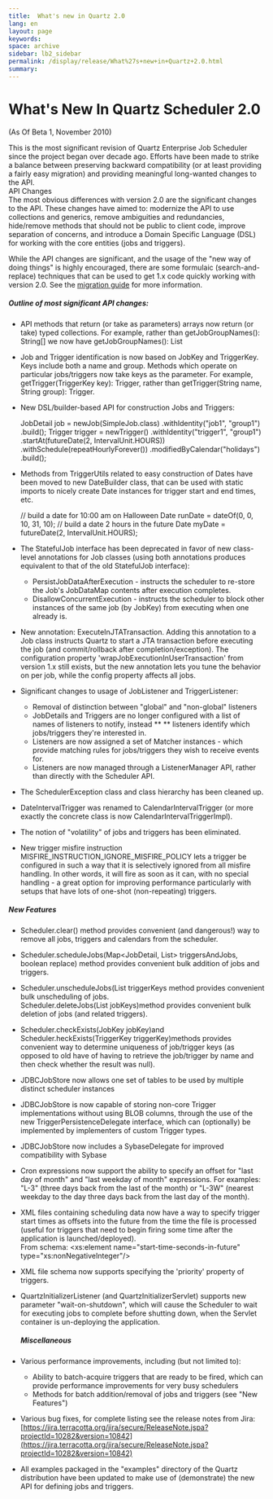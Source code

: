 ```yaml
---
title:  What's new in Quartz 2.0  
lang: en
layout: page
keywords:
space: archive
sidebar: lb2_sidebar
permalink: /display/release/What%27s+new+in+Quartz+2.0.html
summary:
---
```


What's New In Quartz Scheduler 2.0
==================================

(As Of Beta 1, November 2010)

This is the most significant revision of Quartz Enterprise Job Scheduler since the project began over decade ago. Efforts have been made to strike a balance between preserving backward compatibility (or at least providing a fairly easy migration) and providing meaningful long-wanted changes to the API.  
API Changes  
The most obvious differences with version 2.0 are the significant changes to the API. These changes have aimed to: modernize the API to use collections and generics, remove ambiguities and redundancies, hide/remove methods that should not be public to client code, improve separation of concerns, and introduce a Domain Specific Language (DSL) for working with the core entities (jobs and triggers).

While the API changes are significant, and the usage of the "new way of doing things" is highly encouraged, there are some formulaic (search-and-replace) techniques that can be used to get 1.x code quickly working with version 2.0. See the [migration guide](migration+guide) for more information.

##### Outline of most significant API changes:

*   API methods that return (or take as parameters) arrays now return (or take) typed collections. For example, rather than getJobGroupNames(): String\[\] we now have getJobGroupNames(): List<String>
*   Job and Trigger identification is now based on JobKey and TriggerKey. Keys include both a name and group. Methods which operate on particular jobs/triggers now take keys as the parameter. For example, getTrigger(TriggerKey key): Trigger, rather than getTrigger(String name, String group): Trigger.
*   New DSL/builder-based API for construction Jobs and Triggers:
    
    JobDetail job = newJob(SimpleJob.class)
    .withIdentity("job1", "group1")
    .build();
    Trigger trigger = newTrigger()
    .withIdentity("trigger1", "group1")
    .startAt(futureDate(2, IntervalUnit.HOURS))
    .withSchedule(repeatHourlyForever())
    .modifiedByCalendar("holidays")
    .build();
    
*   Methods from TriggerUtils related to easy construction of Dates have been moved to new DateBuilder class, that can be used with static imports to nicely create Date instances for trigger start and end times, etc.
    
    // build a date for 10:00 am on Halloween
    Date  runDate = dateOf(0, 0, 10, 31, 10);
    // build a date 2 hours in the future
    Date myDate = futureDate(2, IntervalUnit.HOURS);
    
*   The StatefulJob interface has been deprecated in favor of new class-level annotations for Job classes (using both annotations produces equivalent to that of the old StatefulJob interface):
    *   PersistJobDataAfterExecution - instructs the scheduler to re-store the Job's JobDataMap contents after execution completes.
    *   DisallowConcurrentExecution - instructs the scheduler to block other instances of the same job (by JobKey) from executing when one already is.
*   New annotation: ExecuteInJTATransaction. Adding this annotation to a Job class instructs Quartz to start a JTA transaction before executing the job (and commit/rollback after completion/exception). The configuration property 'wrapJobExecutionInUserTransaction' from version 1.x still exists, but the new annotation lets you tune the behavior on per job, while the config property affects all jobs.
*   Significant changes to usage of JobListener and TriggerListener:
    *   Removal of distinction between "global" and "non-global" listeners
    *   JobDetails and Triggers are no longer configured with a list of names of listeners to notify, instead \*\* \*\* listeners identify which jobs/triggers they're interested in.
    *   Listeners are now assigned a set of Matcher instances - which provide matching rules for jobs/triggers they wish to receive events for.
    *   Listeners are now managed through a ListenerManager API, rather than directly with the Scheduler API.
*   The SchedulerException class and class hierarchy has been cleaned up.
*   DateIntervalTrigger was renamed to CalendarIntervalTrigger (or more exactly the concrete class is now CalendarIntervalTriggerImpl).
*   The notion of "volatility" of jobs and triggers has been eliminated.
*   New trigger misfire instruction MISFIRE\_INSTRUCTION\_IGNORE\_MISFIRE\_POLICY lets a trigger be configured in such a way that it is selectively ignored from all misfire handling. In other words, it will fire as soon as it can, with no special handling - a great option for improving performance particularly with setups that have lots of one-shot (non-repeating) triggers.

##### New Features

*   Scheduler.clear() method provides convenient (and dangerous!) way to remove all jobs, triggers and calendars from the scheduler.
*   Scheduler.scheduleJobs(Map<JobDetail, List<Trigger>> triggersAndJobs, boolean replace) method provides convenient bulk addition of jobs and triggers.
*   Scheduler.unscheduleJobs(List<TriggerKey> triggerKeys method provides convenient bulk unscheduling of jobs.  
    Scheduler.deleteJobs(List<JobKey> jobKeys)method provides convenient bulk deletion of jobs (and related triggers).
*   Scheduler.checkExists(JobKey jobKey)and Scheduler.heckExists(TriggerKey triggerKey)methods provides convenient way to determine uniqueness of job/trigger keys (as opposed to old have of having to retrieve the job/trigger by name and then check whether the result was null).
*   JDBCJobStore now allows one set of tables to be used by multiple distinct scheduler instances
*   JDBCJobStore is now capable of storing non-core Trigger implementations without using BLOB columns, through the use of the new TriggerPersistenceDelegate interface, which can (optionally) be implemented by implementers of custom Trigger types.
*   JDBCJobStore now includes a SybaseDelegate for improved compatibility with Sybase
*   Cron expressions now support the ability to specify an offset for "last day of month" and "last weekday of month" expressions. For examples: "L-3" (three days back from the last of the month) or "L-3W" (nearest weekday to the day three days back from the last day of the month).
*   XML files containing scheduling data now have a way to specify trigger start times as offsets into the future from the time the file is processed (useful for triggers that need to begin firing some time after the application is launched/deployed).  
    From schema: <xs:element name="start-time-seconds-in-future" type="xs:nonNegativeInteger"/>
*   XML file schema now supports specifying the 'priority' property of triggers.
*   QuartzInitializerListener (and QuartzInitializerServlet) supports new parameter "wait-on-shutdown", which will cause the Scheduler to wait for executing jobs to complete before shutting down, when the Servlet container is un-deploying the application.
    
    ##### Miscellaneous
    
*   Various performance improvements, including (but not limited to):
    *   Ability to batch-acquire triggers that are ready to be fired, which can provide performance improvements for very busy schedulers
    *   Methods for batch addition/removal of jobs and triggers (see "New Features")
*   Various bug fixes, for complete listing see the release notes from Jira: [https://jira.terracotta.org/jira/secure/ReleaseNote.jspa?projectId=10282&version=10842](https://jira.terracotta.org/jira/secure/ReleaseNote.jspa?projectId=10282&version=10842)
*   All examples packaged in the "examples" directory of the Quartz distribution have been updated to make use of (demonstrate) the new API for defining jobs and triggers.


